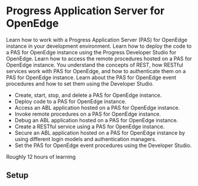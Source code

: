 # Progress Application Server for OpenEdge
Learn how to work with a Progress Application Server (PAS) for OpenEdge instance in your development environment. Learn how to deploy the code to a PAS for OpenEdge instance using the Progress Developer Studio for OpenEdge. Learn how to access the remote procedures hosted on a PAS for OpenEdge instance. You understand the concepts of REST, how RESTful services work with PAS for OpenEdge, and how to authenticate them on a PAS for OpenEdge instance. Learn about the PAS for OpenEdge event procedures and how to set them using the Developer Studio.

- Create, start, stop, and delete a PAS for OpenEdge instance.
- Deploy code to a PAS for OpenEdge instance.
- Access an ABL application hosted on a PAS for OpenEdge instance.
- Invoke remote procedures on a PAS for OpenEdge instance.
- Debug an ABL application hosted on a PAS for OpenEdge instance.
- Create a RESTful service using a PAS for OpenEdge instance.
- Secure an ABL application hosted on a PAS for OpenEdge instance by using different login models and authentication managers.
- Set the PAS for OpenEdge event procedures using the Developer Studio.

 Roughly 12 hours of learning

 ## Setup
 
